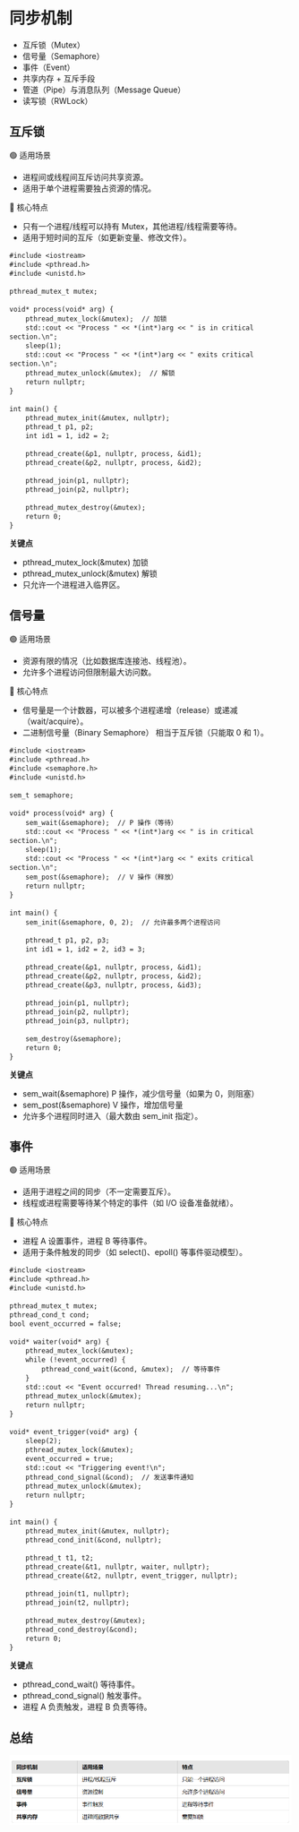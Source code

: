 # 同步机制
* 互斥锁（Mutex）
* 信号量（Semaphore）
* 事件（Event）
* 共享内存 + 互斥手段
* 管道（Pipe）与消息队列（Message Queue）
* 读写锁（RWLock）

## 互斥锁
🟢 适用场景
* 进程间或线程间互斥访问共享资源。
* 适用于单个进程需要独占资源的情况。


📌 核心特点
* 只有一个进程/线程可以持有 Mutex，其他进程/线程需要等待。
* 适用于短时间的互斥（如更新变量、修改文件）。

```
#include <iostream>
#include <pthread.h>
#include <unistd.h>

pthread_mutex_t mutex;

void* process(void* arg) {
    pthread_mutex_lock(&mutex);  // 加锁
    std::cout << "Process " << *(int*)arg << " is in critical section.\n";
    sleep(1);
    std::cout << "Process " << *(int*)arg << " exits critical section.\n";
    pthread_mutex_unlock(&mutex);  // 解锁
    return nullptr;
}

int main() {
    pthread_mutex_init(&mutex, nullptr);
    pthread_t p1, p2;
    int id1 = 1, id2 = 2;

    pthread_create(&p1, nullptr, process, &id1);
    pthread_create(&p2, nullptr, process, &id2);

    pthread_join(p1, nullptr);
    pthread_join(p2, nullptr);

    pthread_mutex_destroy(&mutex);
    return 0;
}
```
**关键点**
* pthread_mutex_lock(&mutex) 加锁
* pthread_mutex_unlock(&mutex) 解锁
* 只允许一个进程进入临界区。


## 信号量
🟢 适用场景
* 资源有限的情况（比如数据库连接池、线程池）。
* 允许多个进程访问但限制最大访问数。


📌 核心特点
* 信号量是一个计数器，可以被多个进程递增（release）或递减（wait/acquire）。
* 二进制信号量（Binary Semaphore） 相当于互斥锁（只能取 0 和 1）。
```
#include <iostream>
#include <pthread.h>
#include <semaphore.h>
#include <unistd.h>

sem_t semaphore;

void* process(void* arg) {
    sem_wait(&semaphore);  // P 操作（等待）
    std::cout << "Process " << *(int*)arg << " is in critical section.\n";
    sleep(1);
    std::cout << "Process " << *(int*)arg << " exits critical section.\n";
    sem_post(&semaphore);  // V 操作（释放）
    return nullptr;
}

int main() {
    sem_init(&semaphore, 0, 2);  // 允许最多两个进程访问

    pthread_t p1, p2, p3;
    int id1 = 1, id2 = 2, id3 = 3;

    pthread_create(&p1, nullptr, process, &id1);
    pthread_create(&p2, nullptr, process, &id2);
    pthread_create(&p3, nullptr, process, &id3);

    pthread_join(p1, nullptr);
    pthread_join(p2, nullptr);
    pthread_join(p3, nullptr);

    sem_destroy(&semaphore);
    return 0;
}

```
**关键点**
* sem_wait(&semaphore) P 操作，减少信号量（如果为 0，则阻塞）
* sem_post(&semaphore) V 操作，增加信号量
* 允许多个进程同时进入（最大数由 sem_init 指定）。

## 事件
🟢 适用场景
* 适用于进程之间的同步（不一定需要互斥）。
* 线程或进程需要等待某个特定的事件（如 I/O 设备准备就绪）。

📌 核心特点
* 进程 A 设置事件，进程 B 等待事件。
* 适用于条件触发的同步（如 select()、epoll() 等事件驱动模型）。

```
#include <iostream>
#include <pthread.h>
#include <unistd.h>

pthread_mutex_t mutex;
pthread_cond_t cond;
bool event_occurred = false;

void* waiter(void* arg) {
    pthread_mutex_lock(&mutex);
    while (!event_occurred) {
        pthread_cond_wait(&cond, &mutex);  // 等待事件
    }
    std::cout << "Event occurred! Thread resuming...\n";
    pthread_mutex_unlock(&mutex);
    return nullptr;
}

void* event_trigger(void* arg) {
    sleep(2);
    pthread_mutex_lock(&mutex);
    event_occurred = true;
    std::cout << "Triggering event!\n";
    pthread_cond_signal(&cond);  // 发送事件通知
    pthread_mutex_unlock(&mutex);
    return nullptr;
}

int main() {
    pthread_mutex_init(&mutex, nullptr);
    pthread_cond_init(&cond, nullptr);

    pthread_t t1, t2;
    pthread_create(&t1, nullptr, waiter, nullptr);
    pthread_create(&t2, nullptr, event_trigger, nullptr);

    pthread_join(t1, nullptr);
    pthread_join(t2, nullptr);

    pthread_mutex_destroy(&mutex);
    pthread_cond_destroy(&cond);
    return 0;
}
```
**关键点**
* pthread_cond_wait() 等待事件。
* pthread_cond_signal() 触发事件。
* 进程 A 负责触发，进程 B 负责等待。

## 总结
![alt text](images/同步机制.png)